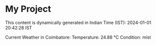 # My Project

This content is dynamically generated in Indian Time (IST): 2024-01-01 20:42:28 IST


Current Weather in Coimbatore:
Temperature: 24.88 °C
Condition: mist
